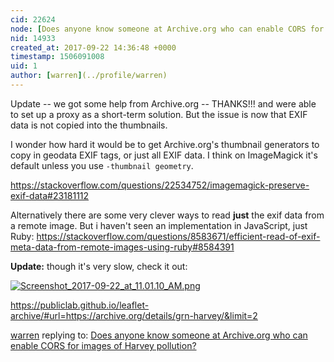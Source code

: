 ```yaml
---
cid: 22624
node: [Does anyone know someone at Archive.org who can enable CORS for images of Harvey pollution?](../notes/warren/09-22-2017/does-anyone-know-someone-at-archive-org-who-can-enable-cors-for-images-of-harvey-pollution)
nid: 14933
created_at: 2017-09-22 14:36:48 +0000
timestamp: 1506091008
uid: 1
author: [warren](../profile/warren)
---
```


Update -- we got some help from Archive.org -- THANKS!!! and were able to set up a proxy as a short-term solution. But the issue is now that EXIF data is not copied into the thumbnails. 

I wonder how hard it would be to get Archive.org's thumbnail generators to copy in geodata EXIF tags, or just all EXIF data. I think on ImageMagick it's default unless you use `-thumbnail geometry`.

https://stackoverflow.com/questions/22534752/imagemagick-preserve-exif-data#23181112

Alternatively there are some very clever ways to read **just** the exif data from a remote image. But i haven't seen an implementation in JavaScript, just Ruby: https://stackoverflow.com/questions/8583671/efficient-read-of-exif-meta-data-from-remote-images-using-ruby#8584391


**Update:** though it's very slow, check it out:

[![Screenshot_2017-09-22_at_11.01.10_AM.png](https://publiclab.org/system/images/photos/000/021/739/large/Screenshot_2017-09-22_at_11.01.10_AM.png)](https://publiclab.org/system/images/photos/000/021/739/large/Screenshot_2017-09-22_at_11.01.10_AM.png)


https://publiclab.github.io/leaflet-archive/#url=https://archive.org/details/grn-harvey/&limit=2

[warren](../profile/warren) replying to: [Does anyone know someone at Archive.org who can enable CORS for images of Harvey pollution?](../notes/warren/09-22-2017/does-anyone-know-someone-at-archive-org-who-can-enable-cors-for-images-of-harvey-pollution)

